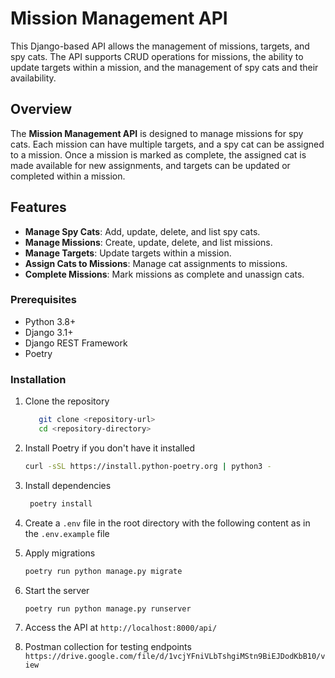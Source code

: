 # Mission Management API

This Django-based API allows the management of missions, targets, and spy cats. The API supports CRUD operations for missions, the ability to update targets within a mission, and the management of spy cats and their availability.

## Overview

The **Mission Management API** is designed to manage missions for spy cats. Each mission can have multiple targets, and a spy cat can be assigned to a mission. Once a mission is marked as complete, the assigned cat is made available for new assignments, and targets can be updated or completed within a mission.

## Features

- **Manage Spy Cats**: Add, update, delete, and list spy cats.
- **Manage Missions**: Create, update, delete, and list missions.
- **Manage Targets**: Update targets within a mission.
- **Assign Cats to Missions**: Manage cat assignments to missions.
- **Complete Missions**: Mark missions as complete and unassign cats.

### Prerequisites

- Python 3.8+
- Django 3.1+
- Django REST Framework
- Poetry

### Installation

1. Clone the repository
   ```sh
      git clone <repository-url>
      cd <repository-directory>
      ```
2. Install Poetry if you don't have it installed
   ```sh
   curl -sSL https://install.python-poetry.org | python3 -
   ```
3. Install dependencies
   ```sh
    poetry install
    ```
4. Create a `.env` file in the root directory with the following content as in the `.env.example` file
5. Apply migrations
    ```sh
    poetry run python manage.py migrate
    ```
6. Start the server
    ```sh
    poetry run python manage.py runserver
    ```
7. Access the API at `http://localhost:8000/api/`

8. Postman collection for testing endpoints `https://drive.google.com/file/d/1vcjYFniVLbTshgiMStn9BiEJDodKbB10/view`
